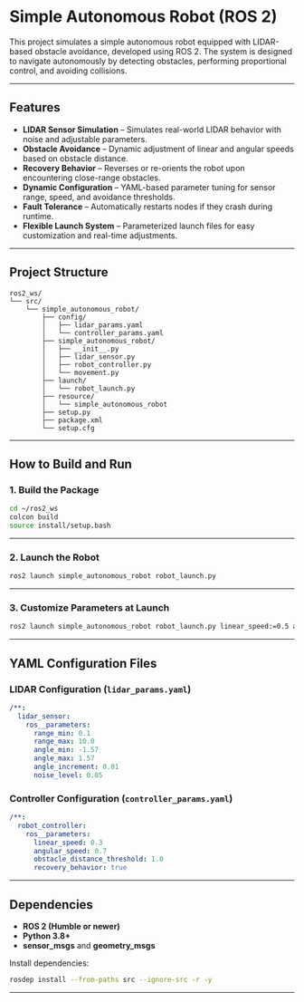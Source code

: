 # Simple Autonomous Robot (ROS 2)

This project simulates a simple autonomous robot equipped with LIDAR-based obstacle avoidance, developed using ROS 2. The system is designed to navigate autonomously by detecting obstacles, performing proportional control, and avoiding collisions.

---

## Features
- **LIDAR Sensor Simulation** – Simulates real-world LIDAR behavior with noise and adjustable parameters.
- **Obstacle Avoidance** – Dynamic adjustment of linear and angular speeds based on obstacle distance.
- **Recovery Behavior** – Reverses or re-orients the robot upon encountering close-range obstacles.
- **Dynamic Configuration** – YAML-based parameter tuning for sensor range, speed, and avoidance thresholds.
- **Fault Tolerance** – Automatically restarts nodes if they crash during runtime.
- **Flexible Launch System** – Parameterized launch files for easy customization and real-time adjustments.

---

## Project Structure
```text
ros2_ws/
└── src/
    └── simple_autonomous_robot/
        ├── config/
        │   ├── lidar_params.yaml
        │   └── controller_params.yaml
        ├── simple_autonomous_robot/
        │   ├── __init__.py
        │   ├── lidar_sensor.py
        │   ├── robot_controller.py
        │   └── movement.py
        ├── launch/
        │   └── robot_launch.py
        ├── resource/
        │   └── simple_autonomous_robot
        ├── setup.py
        ├── package.xml
        └── setup.cfg
```

---

## How to Build and Run

### 1. Build the Package
```bash
cd ~/ros2_ws
colcon build
source install/setup.bash
```

---

### 2. Launch the Robot
```bash
ros2 launch simple_autonomous_robot robot_launch.py
```

---

### 3. Customize Parameters at Launch
```bash
ros2 launch simple_autonomous_robot robot_launch.py linear_speed:=0.5 angular_speed:=1.0
```

---

## YAML Configuration Files

### LIDAR Configuration (`lidar_params.yaml`)
```yaml
/**:
  lidar_sensor:
    ros__parameters:
      range_min: 0.1
      range_max: 10.0
      angle_min: -1.57
      angle_max: 1.57
      angle_increment: 0.01
      noise_level: 0.05
```

### Controller Configuration (`controller_params.yaml`)
```yaml
/**:
  robot_controller:
    ros__parameters:
      linear_speed: 0.3
      angular_speed: 0.7
      obstacle_distance_threshold: 1.0
      recovery_behavior: true
```

---

## Dependencies
- **ROS 2 (Humble or newer)**
- **Python 3.8+**
- **sensor_msgs** and **geometry_msgs**

Install dependencies:
```bash
rosdep install --from-paths src --ignore-src -r -y
```

---
